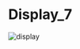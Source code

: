 # Display_7

![display](https://user-images.githubusercontent.com/93759057/140579246-9dd8cd6d-9281-4a8a-8a1d-4d62d0ffccc2.jpg)
